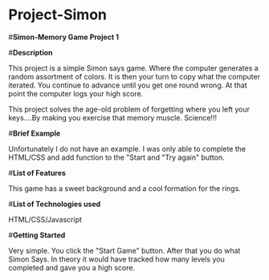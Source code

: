 # Project-Simon
#**Simon-Memory Game Project 1**

#**Description**

This project is a simple Simon says game. Where the computer generates a random assortment
of colors. It is then your turn to copy what the computer iterated. You continue to advance until 
you get one round wrong. At that point the computer logs your high score. 

This project solves the age-old problem of forgetting where you left your keys....By making you exercise that 
memory muscle. Science!!!


#**Brief Example**

Unfortunately I do not have an example. I was only able to complete the HTML/CSS and add function to the "Start and "Try again" button. 

#**List of Features**

This game has a sweet background and a cool formation for the rings. 

#**List of Technologies used**

HTML/CSS/Javascript

#**Getting Started**

Very simple. You click the "Start Game" button. After that you do what Simon Says. In theory it would have 
tracked how many levels you completed and gave you a high score. 

